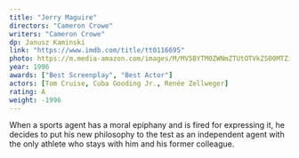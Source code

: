 ```yaml
---
title: "Jerry Maguire"
directors: "Cameron Crowe"
writers: "Cameron Crowe"
dp: Janusz Kaminski
link: "https://www.imdb.com/title/tt0116695"
photo: https://m.media-amazon.com/images/M/MV5BYTM0ZWNmZTUtOTVkZS00MTZiLTg3M2QtZjA0Y2RmOWM1NWEyXkEyXkFqcGdeQXVyNjU0OTQ0OTY@._V1_FMjpg_UY720_.jpg
year: 1996
awards: ["Best Screenplay", "Best Actor"]
actors: [Tom Cruise, Cuba Gooding Jr., Renée Zellweger]
rating: A
weight: -1996
---
```

When a sports agent has a moral epiphany and is fired for expressing it, he decides to put his new philosophy to the test as an independent agent with the only athlete who stays with him and his former colleague.